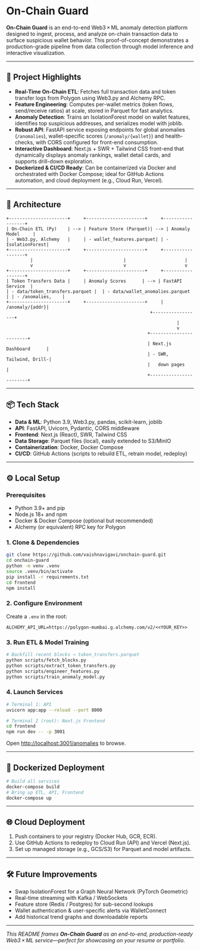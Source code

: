 # On-Chain Guard

**On-Chain Guard** is an end-to-end Web3 × ML anomaly detection platform designed to ingest, process, and analyze on-chain transaction data to surface suspicious wallet behavior. This proof-of-concept demonstrates a production-grade pipeline from data collection through model inference and interactive visualization.

---

## 🚀 Project Highlights

* **Real-Time On-Chain ETL**: Fetches full transaction data and token transfer logs from Polygon using Web3.py and Alchemy RPC.
* **Feature Engineering**: Computes per-wallet metrics (token flows, send/receive ratios) at scale, stored in Parquet for fast analytics.
* **Anomaly Detection**: Trains an IsolationForest model on wallet features, identifies top suspicious addresses, and serializes model with joblib.
* **Robust API**: FastAPI service exposing endpoints for global anomalies (`/anomalies`), wallet-specific scores (`/anomaly/{wallet}`) and health-checks, with CORS configured for front-end consumption.
* **Interactive Dashboard**: Next.js + SWR + Tailwind CSS front-end that dynamically displays anomaly rankings, wallet detail cards, and supports drill-down exploration.
* **Dockerized & CI/CD Ready**: Can be containerized via Docker and orchestrated with Docker Compose; ideal for GitHub Actions automation, and cloud deployment (e.g., Cloud Run, Vercel).

---

## 📐 Architecture

```text
+----------------------+     +----------------------+     +------------------+
| On-Chain ETL (Py)    | --> | Feature Store (Parquet)| --> | Anomaly Model     |
| - Web3.py, Alchemy   |     | - wallet_features.parquet| | - IsolationForest|
+----------------------+     +----------------------+     +------------------+
         |                                  |                      |
         v                                  v                      v
+----------------------+     +----------------------+     +------------------+
| Token Transfers Data |     | Anomaly Scores      | --> | FastAPI Service  |
| - data/token_transfers.parquet |  | - data/wallet_anomalies.parquet | | - /anomalies,    |
+----------------------+     +----------------------+     |   /anomaly/{addr}|
                                                      +------------------+
                                                                |
                                                                v
                                                     +------------------------+
                                                     | Next.js Dashboard      |
                                                     | - SWR, Tailwind, Drill-|
                                                     |   down pages           |
                                                     +------------------------+
```

---

## 📦 Tech Stack

* **Data & ML**: Python 3.9, Web3.py, pandas, scikit-learn, joblib
* **API**: FastAPI, Uvicorn, Pydantic, CORS middleware
* **Frontend**: Next.js (React), SWR, Tailwind CSS
* **Data Storage**: Parquet files (local), easily extended to S3/MinIO
* **Containerization**: Docker, Docker Compose
* **CI/CD**: GitHub Actions (scripts to rebuild ETL, retrain model, redeploy)

---

## ⚙️ Local Setup

### Prerequisites

* Python 3.9+ and pip
* Node.js 18+ and npm
* Docker & Docker Compose (optional but recommended)
* Alchemy (or equivalent) RPC key for Polygon

### 1. Clone & Dependencies

```bash
git clone https://github.com/vaishnavigavi/onchain-guard.git
cd onchain-guard
python -m venv .venv
source .venv/bin/activate
pip install -r requirements.txt
cd frontend
npm install
```

### 2. Configure Environment

Create a `.env` in the root:

```env
ALCHEMY_API_URL=https://polygon-mumbai.g.alchemy.com/v2/<<YOUR_KEY>>
```

### 3. Run ETL & Model Training

```bash
# Backfill recent blocks → token_transfers.parquet
python scripts/fetch_blocks.py
python scripts/extract_token_transfers.py
python scripts/engineer_features.py
python scripts/train_anomaly_model.py
```

### 4. Launch Services

```bash
# Terminal 1: API
uvicorn app:app --reload --port 8000

# Terminal 2 (root): Next.js Frontend
cd frontend
npm run dev -- -p 3001
```

Open [http://localhost:3001/anomalies](http://localhost:3001/anomalies) to browse.

---

## 🐳 Dockerized Deployment

```bash
# Build all services
docker-compose build
# Bring up ETL, API, Frontend
docker-compose up
```

---

## 🌐 Cloud Deployment

1. Push containers to your registry (Docker Hub, GCR, ECR).
2. Use GitHub Actions to redeploy to Cloud Run (API) and Vercel (Next.js).
3. Set up managed storage (e.g., GCS/S3) for Parquet and model artifacts.

---

## 🛠 Future Improvements

* Swap IsolationForest for a Graph Neural Network (PyTorch Geometric)
* Real-time streaming with Kafka / WebSockets
* Feature store (Redis / Postgres) for sub-second lookups
* Wallet authentication & user-specific alerts via WalletConnect
* Add historical trend graphs and downloadable reports

---


*This README frames **On-Chain Guard** as an end-to-end, production-ready Web3 × ML service—perfect for showcasing on your resume or portfolio.*
